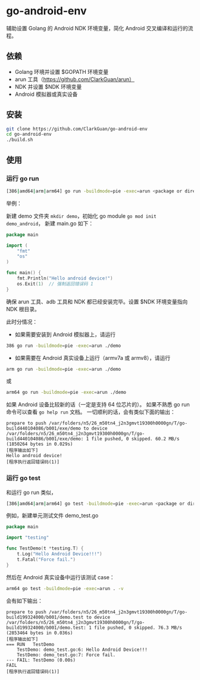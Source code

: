 # go-android-env

辅助设置 Golang 的 Android NDK 环境变量，简化 Android 交叉编译和运行的流程。

## 依赖

* Golang 环境并设置 $GOPATH 环境变量
* arun 工具（https://github.com/ClarkGuan/arun）
* NDK 并设置 $NDK 环境变量
* Android 模拟器或真实设备

## 安装

```bash
git clone https://github.com/ClarkGuan/go-android-env
cd go-android-env
./build.sh
```

## 使用

### 运行 go run

```bash
[386|amd64|arm|arm64] go run -buildmode=pie -exec=arun <package or directory> [arguments...]
```

举例：

新建 demo 文件夹 `mkdir demo`，初始化 go module `go mod init demo_android`， 新建 main.go 如下：

```go
package main

import (
	"fmt"
	"os"
)

func main() {
	fmt.Println("Hello android device!")
	os.Exit(1)  // 强制返回错误码 1
}
```

确保 arun 工具、adb 工具和 NDK 都已经安装完毕。设置 $NDK 环境变量指向 NDK 根目录。

此时分情况：

* 如果需要安装到 Android 模拟器上，请运行

```bash
386 go run -buildmode=pie -exec=arun ./demo
```

* 如果需要在 Android 真实设备上运行（armv7a 或 armv8），请运行

```bash
arm go run -buildmode=pie -exec=arun ./demo
```

或

```bash
arm64 go run -buildmode=pie -exec=arun ./demo
```

如果 Android 设备比较新的话（一定是支持 64 位芯片的）。
如果不熟悉 go run 命令可以查看 `go help run` 文档。
一切顺利的话，会有类似下面的输出：

```text
prepare to push /var/folders/n5/26_m50tn4_j2n3gmvt19300h0000gn/T/go-build440104086/b001/exe/demo to device
/var/folders/n5/26_m50tn4_j2n3gmvt19300h0000gn/T/go-build440104086/b001/exe/demo: 1 file pushed, 0 skipped. 60.2 MB/s (1850264 bytes in 0.029s)
[程序输出如下]
Hello android device!
[程序执行返回错误码(1)]
```

### 运行 go test

和运行 go run 类似，

```bash
[386|amd64|arm|arm64] go test -buildmode=pie -exec=arun <package or directory> [build/test flags & test binary flags]
```

例如，新建单元测试文件 demo_test.go

```go
package main

import "testing"

func TestDemo(t *testing.T) {
	t.Log("Hello Android Device!!!")
	t.Fatal("Force fail.")
}
```

然后在 Android 真实设备中运行该测试 case：

```bash
arm64 go test -buildmode=pie -exec=arun . -v
```

会有如下输出：

```text
prepare to push /var/folders/n5/26_m50tn4_j2n3gmvt19300h0000gn/T/go-build199324000/b001/demo.test to device
/var/folders/n5/26_m50tn4_j2n3gmvt19300h0000gn/T/go-build199324000/b001/demo.test: 1 file pushed, 0 skipped. 76.3 MB/s (2853464 bytes in 0.036s)
[程序输出如下]
=== RUN   TestDemo
    TestDemo: demo_test.go:6: Hello Android Device!!!
    TestDemo: demo_test.go:7: Force fail.
--- FAIL: TestDemo (0.00s)
FAIL
[程序执行返回错误码(1)]
```
